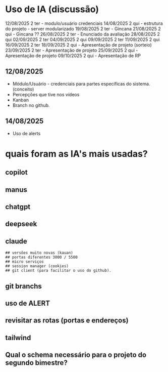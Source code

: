 # Uso de IA (discussão)


12/08/2025		2	ter - modulo/usuário credenciais
14/08/2025		2	qui - estrutura do projeto - server modularizado
19/08/2025		2	ter - Gincana
21/08/2025		2	qui - Gincana ??
26/08/2025		2	ter - Enunciado da avaliação
28/08/2025		2	qui
02/09/2025		2	ter
04/09/2025		2	qui
09/09/2025		2	ter
11/09/2025		2	qui
16/09/2025		2	ter
18/09/2025		2	qui - Apresentação de projeto (sorteio)
23/09/2025		2	ter - Apresentação de projeto
25/09/2025		2	qui - Apresentação de projeto
09/10/2025		2	qui - Apresentação de RP


## 12/08/2025
 - Módulo/Usuário  - credenciais para partes específicas do sistema. (conceito)
 - Percepções que tive nos vídeos
 - Kanban
 - Branch no github.

## 14/08/2025
 - Uso de alerts



# quais foram as IA's mais usadas?
## copilot
## manus
## chatgpt
## deepseek
## claude


    ## versões muito novas (kauan)
    ## portas diferentes 3000 / 5500
    ## micro serviços
    ## session manager (cookies)
    ## git client (para facilitar o uso do github).

## git branchs

## uso de ALERT

## revisitar as rotas (portas e endereços)



## tailwind

## Qual o schema necessário para o projeto do segundo bimestre?


